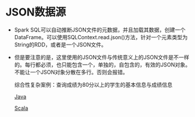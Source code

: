 # JSON数据源

- Spark SQL可以自动推断JSON文件的元数据，并且加载其数据，创建一个DataFrame。可以使用SQLContext.read.json()方法，针对一个元素类型为String的RDD，或者是一个JSON文件。

- 但是要注意的是，这里使用的JSON文件与传统意义上的JSON文件是不一样的。每行都必须，也只能包含一个，单独的，自包含的，有效的JSON对象。不能让一个JSON对象分散在多行。否则会报错。



  综合性复杂案例：查询成绩为80分以上的学生的基本信息与成绩信息

  [Java](src/java/JSONDataSource.java)

  [Scala](src/scala/JSONDataSource.scala)

